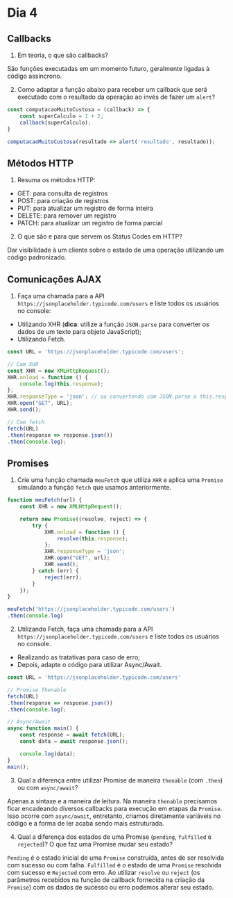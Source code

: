 # Dia 4

## Callbacks

1) Em teoria, o que são callbacks?

São funções executadas em um momento futuro, geralmente ligadas à código assíncrono.

2) Como adaptar a função abaixo para receber um callback que será executado com o resultado da operação ao invés de fazer um `alert`?
```js
const computacaoMuitoCustosa = (callback) => {
    const superCalculo = 1 + 2;
    callback(superCalculo);
}

computacaoMuitoCustosa(resultado => alert('resultado', resultado));
```

## Métodos HTTP

1) Resuma os métodos HTTP:
- GET: para consulta de registros
- POST: para criação de registros
- PUT: para atualizar um registro de forma inteira
- DELETE: para remover um registro
- PATCH: para atualizar um registro de forma parcial

2) O que são e para que servem os Status Codes em HTTP?

Dar visibilidade à um cliente sobre o estado de uma operação utilizando um código padronizado.

## Comunicações AJAX

1) Faça uma chamada para a API `https://jsonplaceholder.typicode.com/users` e liste todos os usuários no console:
- Utilizando XHR (**dica**: utilize a função `JSON.parse` para converter os dados de um texto para objeto JavaScript);
- Utilizando Fetch.

```js
const URL = 'https://jsonplaceholder.typicode.com/users';

// Com XHR
const XHR = new XMLHttpRequest();
XHR.onload = function () {
    console.log(this.response);
};
XHR.responseType = 'json'; // ou convertendo com JSON.parse o this.responseText
XHR.open("GET", URL);
XHR.send();

// Com fetch
fetch(URL)
.then(response => response.json())
.then(console.log);
```

## Promises

1) Crie uma função chamada `meuFetch` que utiliza `XHR` e aplica uma `Promise` simulando a função `fetch` que usamos anteriormente.
```js
function meuFetch(url) {
    const XHR = new XMLHttpRequest();

    return new Promise((resolve, reject) => {
        try {
            XHR.onload = function () {
                resolve(this.response);
            };
            XHR.responseType = 'json';
            XHR.open("GET", url);
            XHR.send();
        } catch (err) {
            reject(err);
        }
    });
}

meuFetch('https://jsonplaceholder.typicode.com/users')
.then(console.log)
```

2) Utilizando Fetch, faça uma chamada para a API `https://jsonplaceholder.typicode.com/users` e liste todos os usuários no console.
- Realizando as tratativas para caso de erro;
- Depois, adapte o código para utilizar Async/Await.

```js
const URL = 'https://jsonplaceholder.typicode.com/users'

// Promise Thenable
fetch(URL)
.then(response => response.json())
.then(console.log);

// Async/Await
async function main() {
    const response = await fetch(URL);
    const data = await response.json();

    console.log(data);
}
main();
```

3) Qual a diferença entre utilizar Promise de maneira `thenable` (com `.then`) ou com `async/await`?

Apenas a sintaxe e a maneira de leitura. Na maneira `thenable` precisamos ficar encadeando diversos callbacks para execução em etapas da `Promise`. Isso ocorre com `async/await`, entretanto, criamos diretamente variáveis no código e a forma de ler acaba sendo mais estruturada.

4) Qual a diferença dos estados de uma Promise (`pending`, `fulfilled` e `rejected`)? O que faz uma Promise mudar seu estado?

`Pending` é o estado inicial de uma `Promise` construída, antes de ser resolvida com sucesso ou com falha. `Fulfilled` é o estado de uma `Promise` resolvida com sucesso e `Rejected` com erro. Ao utilizar `resolve` ou `reject` (os parâmetros recebidos na função de callback fornecida na criação da `Promise`) com os dados de sucesso ou erro podemos alterar seu estado.
